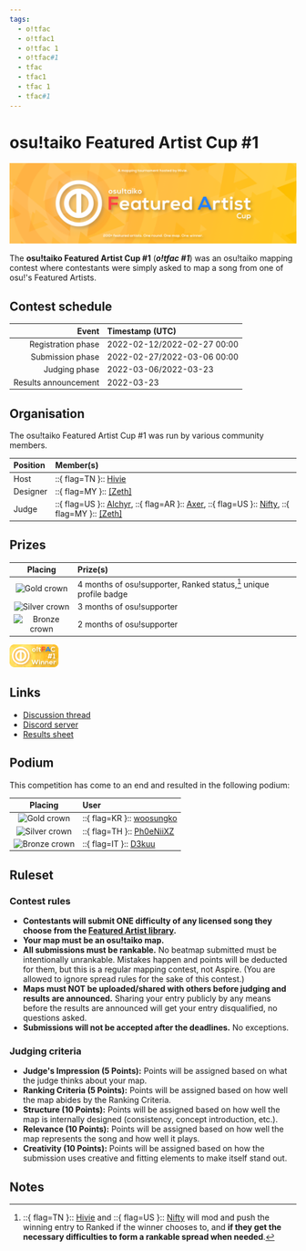 ```yaml
---
tags:
  - o!tfac
  - o!tfac1
  - o!tfac 1
  - o!tfac#1
  - tfac
  - tfac1
  - tfac 1
  - tfac#1
---
```


# osu!taiko Featured Artist Cup #1

![o!tfac logo](img/logo.png)

The **osu!taiko Featured Artist Cup #1** (***o!tfac #1***) was an osu!taiko mapping contest where contestants were simply asked to map a song from one of osu!'s Featured Artists.

## Contest schedule

| Event | Timestamp (UTC) |
| --: | :-- |
| Registration phase | 2022-02-12/2022-02-27 00:00 |
| Submission phase | 2022-02-27/2022-03-06 00:00 |
| Judging phase | 2022-03-06/2022-03-23 |
| Results announcement | 2022-03-23 |

## Organisation

The osu!taiko Featured Artist Cup #1 was run by various community members.

| Position | Member(s) |
| :-- | :-- |
| Host | ::{ flag=TN }:: [Hivie](https://osu.ppy.sh/users/14102976) |
| Designer | ::{ flag=MY }:: [\[Zeth\]](https://osu.ppy.sh/users/9912966) |
| Judge | ::{ flag=US }:: [Alchyr](https://osu.ppy.sh/users/4993032), ::{ flag=AR }:: [Axer](https://osu.ppy.sh/users/7299864), ::{ flag=US }:: [Nifty](https://osu.ppy.sh/users/4956097), ::{ flag=MY }:: [\[Zeth\]](https://osu.ppy.sh/users/9912966) |

## Prizes

| Placing | Prize(s) |
| :-: | :-- |
| ![Gold crown](/wiki/shared/crown-gold.png "1st place") | 4 months of osu!supporter, Ranked status,[^prizes-ranked] unique profile badge |
| ![Silver crown](/wiki/shared/crown-silver.png "2nd place") | 3 months of osu!supporter |
| ![Bronze crown](/wiki/shared/crown-bronze.png "3rd place") | 2 months of osu!supporter |

![o!tfac #1 badge](img/badge.png)

## Links

- [Discussion thread](https://osu.ppy.sh/community/forums/topics/1520800)
- [Discord server](https://discord.gg/jMsVqwPVrD)
- [Results sheet](https://docs.google.com/spreadsheets/d/1v8B409syFzzAfgoxXKx6ptitrtNPYDa09Avkt8PeXLI/edit?usp=sharing)

## Podium

This competition has come to an end and resulted in the following podium:

| Placing | User |
| :-: | :-- |
| ![Gold crown](/wiki/shared/crown-gold.png "1st place") | ::{ flag=KR }:: [woosungko](https://osu.ppy.sh/users/14184157) |
| ![Silver crown](/wiki/shared/crown-silver.png "2nd place") | ::{ flag=TH }:: [Ph0eNiiXZ](https://osu.ppy.sh/users/9463721) |
| ![Bronze crown](/wiki/shared/crown-bronze.png "3rd place") | ::{ flag=IT }:: [D3kuu](https://osu.ppy.sh/users/7807444) |

## Ruleset

### Contest rules

- **Contestants will submit ONE difficulty of any licensed song they choose from the [Featured Artist library](https://osu.ppy.sh/beatmaps/artists).**
- **Your map must be an osu!taiko map.**
- **All submissions must be rankable.** No beatmap submitted must be intentionally unrankable. Mistakes happen and points will be deducted for them, but this is a regular mapping contest, not Aspire. (You are allowed to ignore spread rules for the sake of this contest.)
- **Maps must NOT be uploaded/shared with others before judging and results are announced.** Sharing your entry publicly by any means before the results are announced will get your entry disqualified, no questions asked.
- **Submissions will not be accepted after the deadlines.** No exceptions.

### Judging criteria

- **Judge's Impression (5 Points):** Points will be assigned based on what the judge thinks about your map.
- **Ranking Criteria (5 Points):** Points will be assigned based on how well the map abides by the Ranking Criteria.
- **Structure (10 Points):** Points will be assigned based on how well the map is internally designed (consistency, concept introduction, etc.).
- **Relevance (10 Points):** Points will be assigned based on how well the map represents the song and how well it plays.
- **Creativity (10 Points):** Points will be assigned based on how the submission uses creative and fitting elements to make itself stand out.

## Notes

[^prizes-ranked]: ::{ flag=TN }:: [Hivie](https://osu.ppy.sh/users/14102976) and ::{ flag=US }:: [Nifty](https://osu.ppy.sh/users/4956097) will mod and push the winning entry to Ranked if the winner chooses to, and **if they get the necessary difficulties to form a rankable spread when needed**.
